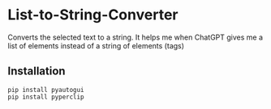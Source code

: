 # List-to-String-Converter
Converts the selected text to a string. It helps me when ChatGPT gives me a list of elements instead of a string of elements (tags)

## Installation
```
pip install pyautogui
pip install pyperclip
```
